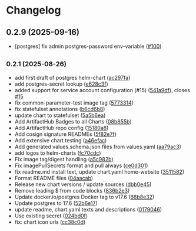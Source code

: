 # Changelog

## 0.2.9 (2025-09-16)

* [postgres] fix admin postgres-password env-variable ([#100](https://github.com/CloudPirates-io/helm-charts/pull/100))

## <small>0.2.1 (2025-08-26)</small>

* add first draft of postgres helm-chart ([ac297fa](https://github.com/CloudPirates-io/helm-charts/commit/ac297fa))
* add postgres-secret lookup ([e628c3f](https://github.com/CloudPirates-io/helm-charts/commit/e628c3f))
* added support for service account configuration (#15) ([541a9df](https://github.com/CloudPirates-io/helm-charts/commit/541a9df)), closes [#15](https://github.com/CloudPirates-io/helm-charts/issues/15)
* fix common-parameter-test image tag ([5773314](https://github.com/CloudPirates-io/helm-charts/commit/5773314))
* fix statefulset annotations ([b6cd6b8](https://github.com/CloudPirates-io/helm-charts/commit/b6cd6b8))
* update chart to statefulset ([5a5b6ea](https://github.com/CloudPirates-io/helm-charts/commit/5a5b6ea))
* Add ArtifactHub Badges to all Charts ([08b855b](https://github.com/CloudPirates-io/helm-charts/commit/08b855b))
* Add ArtifactHub repo config ([15180a8](https://github.com/CloudPirates-io/helm-charts/commit/15180a8))
* Add cosign signature READMEs ([5f82e7f](https://github.com/CloudPirates-io/helm-charts/commit/5f82e7f))
* Add extensive chart testing ([a46efac](https://github.com/CloudPirates-io/helm-charts/commit/a46efac))
* Add generated values.schema.json files from values.yaml ([aa79ac3](https://github.com/CloudPirates-io/helm-charts/commit/aa79ac3))
* add logos to helm-charts ([fc70cdc](https://github.com/CloudPirates-io/helm-charts/commit/fc70cdc))
* Fix image tag/digest handling ([a5c982b](https://github.com/CloudPirates-io/helm-charts/commit/a5c982b))
* Fix imagePullSecrets format and pull always ([ce0d301](https://github.com/CloudPirates-io/helm-charts/commit/ce0d301))
* fix readme.md install text, update chart.yaml home-website ([3511582](https://github.com/CloudPirates-io/helm-charts/commit/3511582))
* Format README files ([04aacab](https://github.com/CloudPirates-io/helm-charts/commit/04aacab))
* Release new chart versions / update sources ([dbb0e45](https://github.com/CloudPirates-io/helm-charts/commit/dbb0e45))
* Remove leading $ from code blocks ([836b2e3](https://github.com/CloudPirates-io/helm-charts/commit/836b2e3))
* Update docker.io/postgres Docker tag to v17.6 ([68b8e32](https://github.com/CloudPirates-io/helm-charts/commit/68b8e32))
* Update postgres to 17.6 ([52b6e17](https://github.com/CloudPirates-io/helm-charts/commit/52b6e17))
* update readme, chart.yaml texts and descriptions ([0179046](https://github.com/CloudPirates-io/helm-charts/commit/0179046))
* Use existing secret ([024bd0f](https://github.com/CloudPirates-io/helm-charts/commit/024bd0f))
* fix: chart icon urls ([cc38c0d](https://github.com/CloudPirates-io/helm-charts/commit/cc38c0d))
